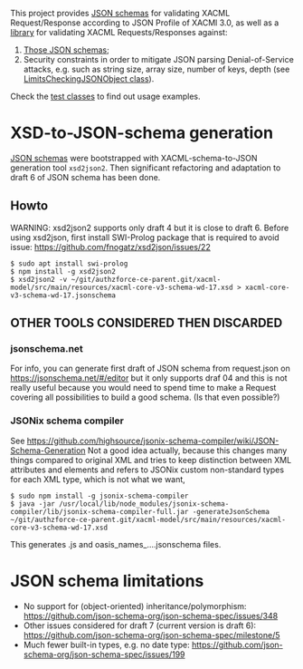 This project provides [JSON schemas](src/main/resources/org/ow2/authzforce/xacml/json/model) for validating XACML Request/Response according to JSON Profile of XACMl 3.0, as well as a [library](src/main/java/org/ow2/authzforce/xacml/json/model/Xacml3JsonUtils.java) for validating XACML Requests/Responses against:

1. [Those JSON schemas](src/main/resources/org/ow2/authzforce/xacml/json/model);
2. Security constraints in order to mitigate JSON parsing Denial-of-Service attacks, e.g. such as string size, array size, number of keys, depth (see [LimitsCheckingJSONObject class](src/main/java/org/ow2/authzforce/xacml/json/model/LimitsCheckingJSONObject.java)).

Check the [test classes](src/test/java) to find out usage examples. 


# XSD-to-JSON-schema generation
[JSON schemas](src/main/resources/org/ow2/authzforce/xacml/json/model) were bootstrapped with XACML-schema-to-JSON generation tool `xsd2json2`. Then significant refactoring and adaptation to draft 6 of JSON schema has been done.

## Howto
WARNING: xsd2json2 supports only draft 4 but it is close to draft 6.
Before using xsd2json, first install SWI-Prolog package that is required to avoid issue: https://github.com/fnogatz/xsd2json/issues/22

```
$ sudo apt install swi-prolog
$ npm install -g xsd2json2
$ xsd2json2 -v ~/git/authzforce-ce-parent.git/xacml-model/src/main/resources/xacml-core-v3-schema-wd-17.xsd > xacml-core-v3-schema-wd-17.jsonschema
```

## OTHER TOOLS CONSIDERED THEN DISCARDED
### jsonschema.net
For info, you can generate first draft of JSON schema from request.json on https://jsonschema.net/#/editor but it only supports draf 04 and this is not really useful because you would need to spend time to make a Request covering all possibilities to build a good schema. (Is that even possible?)

### JSONix schema compiler
See https://github.com/highsource/jsonix-schema-compiler/wiki/JSON-Schema-Generation
Not a good idea actually, because this changes many things compared to original XML and tries to keep distinction between XML attributes and elements and refers to JSONix custom non-standard types for each XML type, which is not what we want, 
```
$ sudo npm install -g jsonix-schema-compiler
$ java -jar /usr/local/lib/node_modules/jsonix-schema-compiler/lib/jsonix-schema-compiler-full.jar -generateJsonSchema ~/git/authzforce-ce-parent.git/xacml-model/src/main/resources/xacml-core-v3-schema-wd-17.xsd
```

This generates .js and oasis_names_....jsonschema files.

# JSON schema limitations
- No support for (object-oriented) inheritance/polymorphism: https://github.com/json-schema-org/json-schema-spec/issues/348
- Other issues considered for draft 7 (current version is draft 6):
https://github.com/json-schema-org/json-schema-spec/milestone/5
- Much fewer built-in types, e.g. no date type: https://github.com/json-schema-org/json-schema-spec/issues/199